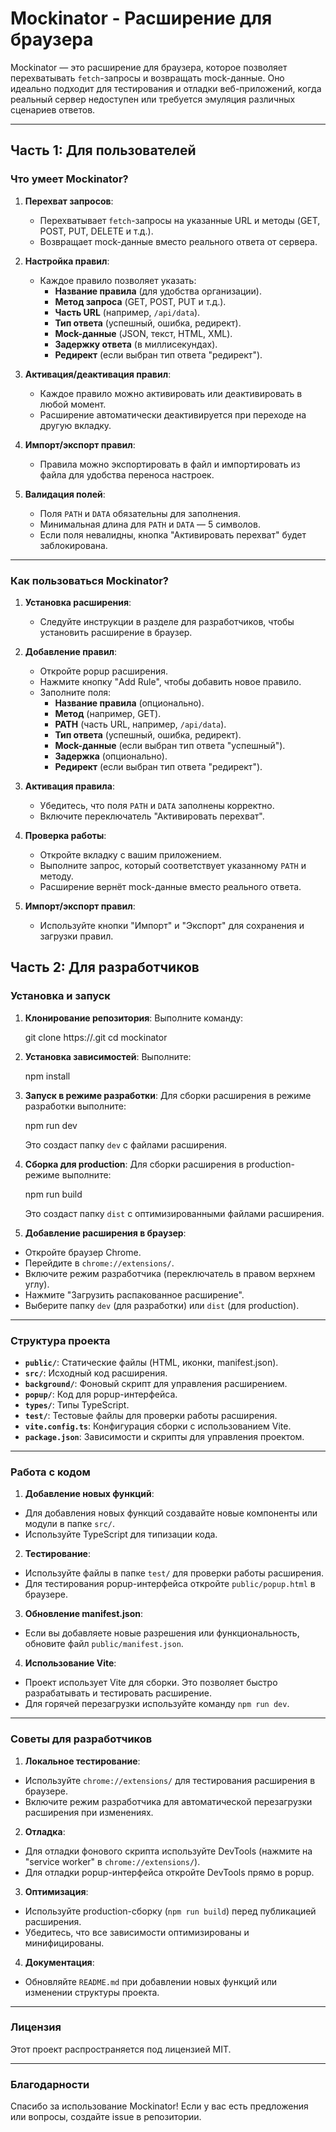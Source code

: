 # Mockinator - Расширение для браузера

Mockinator — это расширение для браузера, которое позволяет перехватывать `fetch`-запросы и возвращать mock-данные. Оно идеально подходит для тестирования и отладки веб-приложений, когда реальный сервер недоступен или требуется эмуляция различных сценариев ответов.

---

## Часть 1: Для пользователей

### Что умеет Mockinator?

1. **Перехват запросов**:

   - Перехватывает `fetch`-запросы на указанные URL и методы (GET, POST, PUT, DELETE и т.д.).
   - Возвращает mock-данные вместо реального ответа от сервера.

2. **Настройка правил**:

   - Каждое правило позволяет указать:
     - **Название правила** (для удобства организации).
     - **Метод запроса** (GET, POST, PUT и т.д.).
     - **Часть URL** (например, `/api/data`).
     - **Тип ответа** (успешный, ошибка, редирект).
     - **Mock-данные** (JSON, текст, HTML, XML).
     - **Задержку ответа** (в миллисекундах).
     - **Редирект** (если выбран тип ответа "редирект").

3. **Активация/деактивация правил**:

   - Каждое правило можно активировать или деактивировать в любой момент.
   - Расширение автоматически деактивируется при переходе на другую вкладку.

4. **Импорт/экспорт правил**:

   - Правила можно экспортировать в файл и импортировать из файла для удобства переноса настроек.

5. **Валидация полей**:
   - Поля `PATH` и `DATA` обязательны для заполнения.
   - Минимальная длина для `PATH` и `DATA` — 5 символов.
   - Если поля невалидны, кнопка "Активировать перехват" будет заблокирована.

---

### Как пользоваться Mockinator?

1. **Установка расширения**:

   - Следуйте инструкции в разделе для разработчиков, чтобы установить расширение в браузер.

2. **Добавление правил**:

   - Откройте popup расширения.
   - Нажмите кнопку "Add Rule", чтобы добавить новое правило.
   - Заполните поля:
     - **Название правила** (опционально).
     - **Метод** (например, GET).
     - **PATH** (часть URL, например, `/api/data`).
     - **Тип ответа** (успешный, ошибка, редирект).
     - **Mock-данные** (если выбран тип ответа "успешный").
     - **Задержка** (опционально).
     - **Редирект** (если выбран тип ответа "редирект").

3. **Активация правила**:

   - Убедитесь, что поля `PATH` и `DATA` заполнены корректно.
   - Включите переключатель "Активировать перехват".

4. **Проверка работы**:

   - Откройте вкладку с вашим приложением.
   - Выполните запрос, который соответствует указанному `PATH` и методу.
   - Расширение вернёт mock-данные вместо реального ответа.

5. **Импорт/экспорт правил**:
   - Используйте кнопки "Импорт" и "Экспорт" для сохранения и загрузки правил.

## Часть 2: Для разработчиков

### Установка и запуск

1. **Клонирование репозитория**:
   Выполните команду:

   git clone https://.git
   cd mockinator

2. **Установка зависимостей**:
   Выполните:

   npm install

3. **Запуск в режиме разработки**:
   Для сборки расширения в режиме разработки выполните:

   npm run dev

   Это создаст папку `dev` с файлами расширения.

4. **Сборка для production**:
   Для сборки расширения в production-режиме выполните:

   npm run build

   Это создаст папку `dist` с оптимизированными файлами расширения.

5. **Добавление расширения в браузер**:

- Откройте браузер Chrome.
- Перейдите в `chrome://extensions/`.
- Включите режим разработчика (переключатель в правом верхнем углу).
- Нажмите "Загрузить распакованное расширение".
- Выберите папку `dev` (для разработки) или `dist` (для production).

---

### Структура проекта

- **`public/`**: Статические файлы (HTML, иконки, manifest.json).
- **`src/`**: Исходный код расширения.
- **`background/`**: Фоновый скрипт для управления расширением.
- **`popup/`**: Код для popup-интерфейса.
- **`types/`**: Типы TypeScript.
- **`test/`**: Тестовые файлы для проверки работы расширения.
- **`vite.config.ts`**: Конфигурация сборки с использованием Vite.
- **`package.json`**: Зависимости и скрипты для управления проектом.

---

### Работа с кодом

1. **Добавление новых функций**:

- Для добавления новых функций создавайте новые компоненты или модули в папке `src/`.
- Используйте TypeScript для типизации кода.

2. **Тестирование**:

- Используйте файлы в папке `test/` для проверки работы расширения.
- Для тестирования popup-интерфейса откройте `public/popup.html` в браузере.

3. **Обновление manifest.json**:

- Если вы добавляете новые разрешения или функциональность, обновите файл `public/manifest.json`.

4. **Использование Vite**:

- Проект использует Vite для сборки. Это позволяет быстро разрабатывать и тестировать расширение.
- Для горячей перезагрузки используйте команду `npm run dev`.

---

### Советы для разработчиков

1. **Локальное тестирование**:

- Используйте `chrome://extensions/` для тестирования расширения в браузере.
- Включите режим разработчика для автоматической перезагрузки расширения при изменениях.

2. **Отладка**:

- Для отладки фонового скрипта используйте DevTools (нажмите на "service worker" в `chrome://extensions/`).
- Для отладки popup-интерфейса откройте DevTools прямо в popup.

3. **Оптимизация**:

- Используйте production-сборку (`npm run build`) перед публикацией расширения.
- Убедитесь, что все зависимости оптимизированы и минифицированы.

4. **Документация**:

- Обновляйте `README.md` при добавлении новых функций или изменении структуры проекта.

---

### Лицензия

Этот проект распространяется под лицензией MIT.

---

### Благодарности

Спасибо за использование Mockinator! Если у вас есть предложения или вопросы, создайте issue в репозитории.
